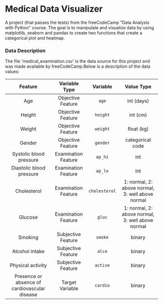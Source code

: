 # Medical Data Visualizer

A project (that passes the tests) from the freeCodeCamp "Data Analysis with Python" course. The goal is to manipulate and visualize data by using matplotlib, seaborn and pandas to create two functions that create a categorical plot and heatmap.


### Data Description
The file 'medical_examination.csv' is the data source for this project and was made available by freeCodeCamp.Below is a description of the data values: 


|          Feature 	       |         Variable Type    |     Variable 	    |     Value Type    |
|:------------------------:|:------------------------:|:-----------------:|:-----------------:|
|  Age | 	Objective Feature 	|`age` |	int (days)|
|  Height |	Objective Feature |	`height` |	int (cm)|
| Weight |	Objective Feature 	|`weight` |	float (kg)|
|  Gender |	Objective Feature |	`gender` |	categorical code|
|  Systolic blood pressure 	|Examination Feature 	|`ap_hi` |	int|
|  Diastolic blood pressure |	Examination Feature |	`ap_lo` |	int|
|  Cholesterol |	Examination Feature |	`cholesterol` |	1: normal, 2: above normal, 3: well above normal|
|  Glucose |	Examination Feature |	`gluc` |	1: normal, 2: above normal, 3: well above normal
|  Smoking |	Subjective Feature |	`smoke` |	binary|
|  Alcohol intake |	Subjective Feature |	`alco` |	binary|
|  Physical activity 	|Subjective Feature |	`active` |	binary|
|  Presence or absence of cardiovascular disease |	Target Variable |	`cardio` |	binary|
